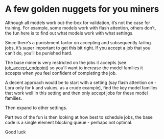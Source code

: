 # A few golden nuggets for you miners

Although all models work out-the-box for  validation, it’s not the case for training. For example, some models work with flash attention, others don’t, the fun here is to find out what models work with what settings.

Since there’s a punishment factor on accepting and subsequently failing jobs, it’s super important to get this bit right. If you accept a job that you can’t do, you’ll be punished hard.

The base miner is very restricted on the jobs it accepts (see [job_accept_endpoint](https://github.com/rayonlabs/G.O.D/blob/2edec909aa0dca4a7231ead5cf4ad00bbb7d2782/miner/endpoints/tuning.py#L106)) so you'll want to increase the model families it accepts when you feel confident of completing the job.

A decent approach would be to start with a setting (say flash attention on - Lora only for k and values, as a crude example), find the key model families that work well in this setting and then only accept jobs for these model families.

Then expand to other settings.

Part two of the fun is then looking at how best to schedule jobs, the base code is a single element blocking queue - perhaps not optimal.

Good luck
